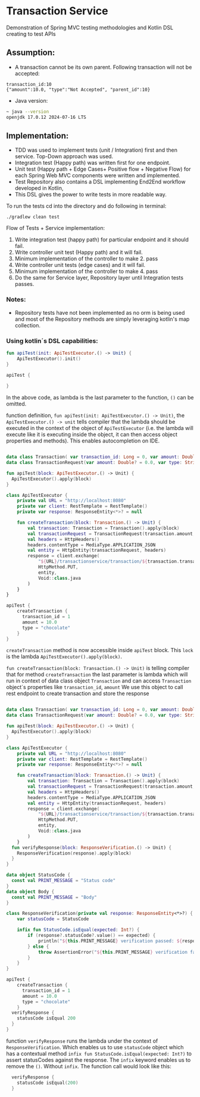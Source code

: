 # Transaction Service 

Demonstration of Spring MVC testing methodologies and Kotlin DSL creating to test APIs

## Assumption:

- A transaction cannot be its own parent. Following transaction will not be accepted:
```
transaction_id:10
{"amount":10.0, "type":"Not Accepted", "parent_id":10}
```

- Java version:
```Bash
~ java --version
openjdk 17.0.12 2024-07-16 LTS
```

## Implementation:
- TDD was used to implement tests (unit / Integration) first and then service. Top-Down approach was used.
- Integration test (Happy path) was written first for one endpoint.
- Unit test (Happy path + Edge Cases+ Positive flow + Negative Flow) for each Spring Web MVC components were written and
  implemented.
- Test Repository also contains a DSL implementing End2End workflow developed in Kotlin,
- This DSL gives the power to write tests in more readable way.

To run the tests cd into the directory and do following in terminal:

```
./gradlew clean test

```
Flow of Tests + Service implementation:

1. Write integration test (happy path) for particular endpoint and it should fail.
2. Write controller unit test (Happy path) and it will fail.
3. Minimum implementation of the controller to make 2. pass
4. Write controller unit tests (edge cases) and it will fail.
5. Minimum implementation of the controller to make 4. pass
6. Do the same for Service layer, Repository layer until Integration tests passes.

### Notes:
- Repository tests have not been implemented as no orm is being used and most of the Repository methods are simply leveraging
  kotlin's map collection.

### Using kotlin´s DSL capabilities:

```Kotlin
fun apiTest(init: ApiTestExecutor.() -> Unit) {
    ApiTestExecutor().init()
}

apiTest { 
    
}
```
In the above code, as lambda is the last parameter to the function, `()` can be omitted.

function definition, `fun apiTest(init: ApiTestExecutor.() -> Unit)`, the `ApiTestExecutor.() -> unit` tells compiler that
the lambda should be executed in the context of the object of `ApiTestExecutor` (i.e. the lambda will execute like it is 
executing inside the object, it can then access object properties and methods). This enables autocompletion on IDE.

```Kotlin

data class Transaction( var transaction_id: Long = 0, var amount: Double? = 0.0, var type: String? = "", var parent_id: Long?= null)
data class TransactionRequest(var amount: Double? = 0.0, var type: String? = "", var parent_id: Long?= null)

fun apiTest(block: ApiTestExecutor.() -> Unit) {
  ApiTestExecutor().apply(block)
}

class ApiTestExecutor {
    private val URL = "http://localhost:8080"
    private var client: RestTemplate = RestTemplate()
    private var response: ResponseEntity<*>? = null

    fun createTransaction(block: Transaction.() -> Unit) {
        val transaction: Transaction = Transaction().apply(block)
        val transactionRequest = TransactionRequest(transaction.amount, transaction.type, transaction.parent_id)
        val headers = HttpHeaders()
        headers.contentType = MediaType.APPLICATION_JSON
        val entity = HttpEntity(transactionRequest, headers)
        response = client.exchange(
            "${URL}/transactionservice/transaction/${transaction.transaction_id}",
            HttpMethod.PUT,
            entity,
            Void::class.java
        )
    }
}

apiTest {
    createTransaction {
      transaction_id = 1
      amount = 10.0
      type = "chocolate"
    }
}

```
`createTransaction` method is now accessible inside `apiTest` block. This `lock` is the lambda `ApiTestExecutor().apply(block)`.



`fun createTransaction(block: Transaction.() -> Unit)` is telling compiler that for method `createTransaction` the last parameter is lambda
which will run in context of data class object `Transaction` and can access `Transaction` object´s properties like `transaction_id`, `amount`
We use this object to call rest endpoint to create transaction and store the response 

```Kotlin

data class Transaction( var transaction_id: Long = 0, var amount: Double? = 0.0, var type: String? = "", var parent_id: Long?= null)
data class TransactionRequest(var amount: Double? = 0.0, var type: String? = "", var parent_id: Long?= null)

fun apiTest(block: ApiTestExecutor.() -> Unit) {
  ApiTestExecutor().apply(block)
}

class ApiTestExecutor {
    private val URL = "http://localhost:8080"
    private var client: RestTemplate = RestTemplate()
    private var response: ResponseEntity<*>? = null

    fun createTransaction(block: Transaction.() -> Unit) {
        val transaction: Transaction = Transaction().apply(block)
        val transactionRequest = TransactionRequest(transaction.amount, transaction.type, transaction.parent_id)
        val headers = HttpHeaders()
        headers.contentType = MediaType.APPLICATION_JSON
        val entity = HttpEntity(transactionRequest, headers)
        response = client.exchange(
            "${URL}/transactionservice/transaction/${transaction.transaction_id}",
            HttpMethod.PUT,
            entity,
            Void::class.java
        )
    }
  fun verifyResponse(block: ResponseVerification.() -> Unit) {
    ResponseVerification(response).apply(block)
  }
}

data object StatusCode {
  const val PRINT_MESSAGE = "Status code"
}
data object Body {
  const val PRINT_MESSAGE = "Body"
}

class ResponseVerification(private val response: ResponseEntity<*>?) {
    var statusCode = StatusCode

    infix fun StatusCode.isEqual(expected: Int?) {
        if (response?.statusCode?.value() == expected) {
            println("${this.PRINT_MESSAGE} verification passed: ${response?.statusCode?.value()} == $expected")
        } else {
            throw AssertionError("${this.PRINT_MESSAGE} verification failed: ${response?.statusCode?.value()} != $expected")
        }
    }
}

apiTest {
    createTransaction {
      transaction_id = 1
      amount = 10.0
      type = "chocolate"
    }
  verifyResponse {
    statusCode isEqual 200
  }
}

```

function `verifyResponse` runs the lambda under the context of `ResponseVerification`. Which enables us to use `statusCode`
object which has a contextual method `infix fun StatusCode.isEqual(expected: Int?)` to assert statusCodes against the response.
The `infix` keyword enables us to remove the `()`. Without `infix`. The function call would look like this: 

```Kotlin
  verifyResponse {
    statusCode isEqual(200)
  }
```